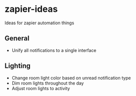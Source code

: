 # zapier-ideas
Ideas for zapier automation things

## General
- Unify all notifications to a single interface

## Lighting
- Change room light color based on unread notification type
- Dim room lights throughout the day
- Adjust room lights to activity
